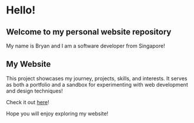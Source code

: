 # Hello!

## Welcome to my personal website repository

My name is Bryan and I am a software developer from Singapore!

## My Website

This project showcases my journey, projects, skills, and interests. It serves as both a portfolio and a sandbox for experimenting with web development and design techniques!

Check it out [here](https://bryanhce.vercel.app)!

Hope you will enjoy exploring my website!

[//]: # (To run the app without docker: npm run dev)
[//]: # (To run the app with docker: docker compose up)
